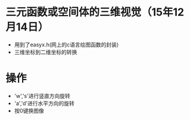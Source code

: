 # 三元函数或空间体的三维视觉（15年12月14日）
* 用到了easyx.h(网上的c语言绘图函数的封装)
* 三维坐标到二维坐标的转换
# 操作
* 'w','s'进行竖直方向旋转
* 'a','d'进行水平方向的旋转
* 按0键换图像